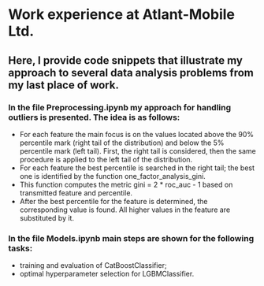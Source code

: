# Work experience at Atlant-Mobile Ltd.
## Here, I provide code snippets that illustrate my approach to several data analysis problems from my last place of work.
### In the file Preprocessing.ipynb my approach for handling outliers is presented. The idea is as follows:
- For each feature the main focus is on the values located above the 90% percentile mark (right tail of the distribution) and below the 5% percentile mark (left tail). First, the right tail is considered, then the same procedure is applied to the left tail of the distribution.
- For each feature the best percentile is searched in the right tail; the best one is identified by the function one_factor_analysis_gini.
- This function computes the metric gini = 2 * roc_auc - 1 based on transmitted feature and percentile.
- After the best percentile for the feature is determined, the corresponding value is found. All higher values in the feature are substituted by it. 
### In the file Models.ipynb main steps are shown for the following tasks: 
* training and evaluation of CatBoostClassifier;
* optimal hyperparameter selection for LGBMClassifier.
